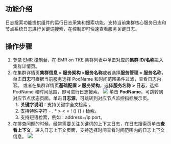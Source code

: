 ## 功能介绍
日志搜索功能提供组件的运行日志采集和搜索功能，支持当前集群核心服务日志和节点系统日志进行关键词搜索，在控制即可快速查看服务关键日志。
## 操作步骤
1. 登录 [EMR 控制台](https://console.cloud.tencent.com/emr)，在 EMR on TKE 集群列表中单击对应的**集群 ID/名称**进入集群详情页。
2. 在集群详情页**集群信息 > 服务架构 >服务名称**或者选择**服务管理 > 服务名称**，单击**日志**可根据当前服务选择 PodName 和时间范围条件过滤，查看日志内容。
或者在集群详情页**基础配置 > 服务架构**，选择**服务名称 > 日志**，选择 PodName 和时间范围，即可进行日志搜索。
![](https://qcloudimg.tencent-cloud.cn/raw/3d743b62e2cad907e91eb1540f9abd49.png)
单击 **PodName**，可跳转到对应节点状态页面。单击**日志源**，可跳转到对应节点监控指标展示页。
	1. **关键字说明**：支持关键字全文检索 。
	2. 支持特殊字符 - . * > < = ! () {} / 检索。
	3. 支持短语检索，例如：address=/ip:port。
3. 在排查问题的时候，经常需要关注关键词的上下文日志，在日志搜索页单击**查看上下文**，进入日志上下文页面，支持选择时间查看时间范围内的日志上下文信息。
![](https://qcloudimg.tencent-cloud.cn/raw/1bd29cc8ec2ea7a933b816339d7882d9.png)



